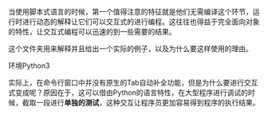 当使用脚本式语言的时候，第一个值得注意的特征就是他们无需编译这个环节，运行时进行动态的解释让它们可以交互式的进行编程。这往往也得益于完全面向对象的特性，让交互式编程可以迅速的到一些需要的结果。

这个文件夹用来解释并且给出一个实际的例子，以及为什么要这样使用的理由。

环境Python3

实际上，在命令行窗口中并没有原生的Tab自动补全功能，但是为什么要进行交互式变成呢？原因在于，这可以借由Python的语言特性，在大型程序进行调试的时候，截取一段进行**单独的测试**，这种交互让程序员更加容易得到程序的执行结果。
